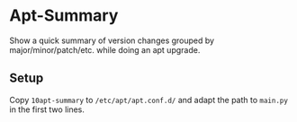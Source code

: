 # Apt-Summary

Show a quick summary of version changes grouped by major/minor/patch/etc. while doing an apt upgrade.

## Setup

Copy `10apt-summary` to `/etc/apt/apt.conf.d/` and adapt the path to `main.py` in the first two lines.
